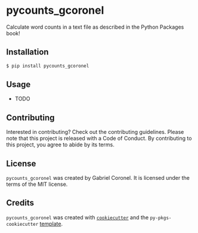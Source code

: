# pycounts_gcoronel

Calculate word counts in a text file as described in the Python Packages book!

## Installation

```bash
$ pip install pycounts_gcoronel
```

## Usage

- TODO

## Contributing

Interested in contributing? Check out the contributing guidelines. Please note that this project is released with a Code of Conduct. By contributing to this project, you agree to abide by its terms.

## License

`pycounts_gcoronel` was created by Gabriel Coronel. It is licensed under the terms of the MIT license.

## Credits

`pycounts_gcoronel` was created with [`cookiecutter`](https://cookiecutter.readthedocs.io/en/latest/) and the `py-pkgs-cookiecutter` [template](https://github.com/py-pkgs/py-pkgs-cookiecutter).
